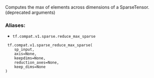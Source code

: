 Computes the max of elements across dimensions of a SparseTensor. (deprecated arguments)
### Aliases:
- `tf.compat.v1.sparse.reduce_max_sparse`

```
 tf.compat.v1.sparse_reduce_max_sparse(
    sp_input,
    axis=None,
    keepdims=None,
    reduction_axes=None,
    keep_dims=None
)
```

